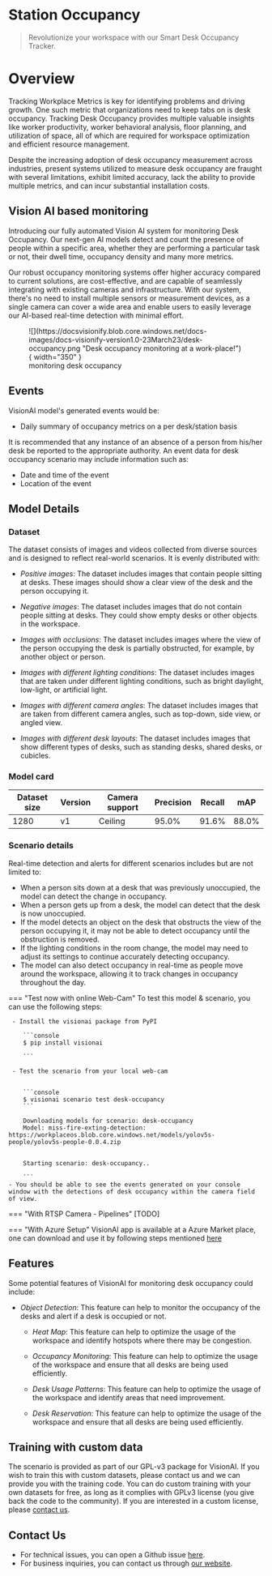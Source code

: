# **Station Occupancy**

> Revolutionize your workspace with our Smart Desk Occupancy Tracker.

# Overview
Tracking Workplace Metrics is key for identifying problems and driving growth. One such metric that organizations need to keep tabs on is desk occupancy. Tracking Desk Occupancy provides multiple valuable insights like worker productivity, worker behavioral analysis, floor planning, and utilization of space, all of which are required for workspace optimization and efficient resource management.

Despite the increasing adoption of desk occupancy measurement across industries, present systems utilized to measure desk occupancy are fraught with several limitations, exhibit limited accuracy, lack the ability to provide multiple metrics, and can incur substantial installation costs.

## Vision AI based monitoring

Introducing our fully automated Vision AI system for monitoring Desk Occupancy. Our next-gen AI models detect and count the presence of people within a specific area, whether they are performing a particular task or not, their dwell time, occupancy density and many more metrics. 

Our robust occupancy monitoring systems offer higher accuracy compared to current solutions, are cost-effective, and are capable of seamlessly integrating with existing cameras and infrastructure. With our system, there's no need to install multiple sensors or measurement devices, as a single camera can cover a wide area and enable users to easily leverage our AI-based real-time detection with minimal effort.


<figure markdown>
  ![](https://docsvisionify.blob.core.windows.net/docs-images/docs-visionify-version1.0-23March23/desk-occupancy.png "Desk occupancy monitoring at a work-place!"){ width="350" }
  <figcaption>monitoring desk occupancy</figcaption>
</figure>

## Events

VisionAI model's generated events would be:

- Daily summary of occupancy metrics on a per desk/station basis

It is recommended that any instance of an absence of a person from his/her desk be reported to the appropriate authority.
An event data for desk occupancy scenario may include information such as:

- Date and time of the event
- Location of the event

## Model Details

### Dataset


The dataset consists of images and videos collected from diverse sources and is designed to reflect real-world scenarios. It is evenly distributed with:


- *Positive images*: The dataset includes images that contain people sitting at desks. These images should show a clear view of the desk and the person occupying it.

- *Negative images*: The dataset includes images that do not contain people sitting at desks. They could show empty desks or other objects in the workspace.

- *Images with occlusions*: The dataset includes images where the view of the person occupying the desk is partially obstructed, for example, by another object or person.

- *Images with different lighting conditions*: The dataset includes images that are taken under different lighting conditions, such as bright daylight, low-light, or artificial light.

- *Images with different camera angles*: The dataset includes images that are taken from different camera angles, such as top-down, side view, or angled view.

- *Images with different desk layouts*: The dataset includes images that show different types of desks, such as standing desks, shared desks, or cubicles.


### Model card

 <div class="table">
    <table class="fl-table">
        <thead>
        <tr><th>Dataset size</th>
            <th>Version</th>
            <th>Camera support</th>
            <th>Precision</th>
            <th>Recall</th>
            <th> mAP  </th>  
        </thead>
        <tbody>
        <tr>
            <td>1280</td>
            <td>v1</td>
            <td>Ceiling</td>
            <td>95.0% </td>
            <td>91.6% </td>
            <td>88.0% </td>
        </tr>
        </tbody>
    </table>
</div>

### Scenario details
Real-time detection and alerts for different scenarios includes but are not limited to:

- When a person sits down at a desk that was previously unoccupied, the model can detect the change in occupancy.
- When a person gets up from a desk, the model can detect that the desk is now unoccupied.
- If the model detects an object on the desk that obstructs the view of the person occupying it, it may not be able to detect occupancy until the obstruction is removed.
- If the lighting conditions in the room change, the model may need to adjust its settings to continue accurately detecting occupancy.
- The model can also detect occupancy in real-time as people move around the workspace, allowing it to track changes in occupancy throughout the day.


=== "Test now with online Web-Cam"
     To test this model & scenario, you can use the following steps:

     - Install the visionai package from PyPI
     
        ```console
        $ pip install visionai
        
        ```
     
     - Test the scenario from your local web-cam
     

        ```console
        $ visionai scenario test desk-occupancy
        ```

        Downloading models for scenario: desk-occupancy
        Model: miss-fire-exting-detection: https://workplaceos.blob.core.windows.net/models/yolov5s-people/yolov5s-people-0.0.4.zip
        

        Starting scenario: desk-occupancy..

        ```
    - You should be able to see the events generated on your console window with the detections of desk occupancy within the camera field of view.

=== "With RTSP Camera - Pipelines"
     [TODO]
 
=== "With Azure Setup"
     VisionAI app is available at a Azure Market place, one can download and use it by following steps mentioned [here](../overview/azure-managed-app.md)



## Features

Some potential features of VisionAI for monitoring desk occupancy could include:

 - *Object Detection*: This feature can help to monitor the occupancy of the desks and alert if a desk is occupied or not.

    - *Heat Map*: This feature can help to optimize the usage of the workspace and identify hotspots where there may be congestion.

    - *Occupancy Monitoring*: This feature can help to optimize the usage of the workspace and ensure that all desks are being used efficiently.

    - *Desk Usage Patterns*: This feature can help to optimize the usage of the workspace and identify areas that need improvement.

    - *Desk Reservation*: This feature can help to optimize the usage of the workspace and ensure that all desks are being used efficiently.


## Training with custom data

The scenario is provided as part of our GPL-v3 package for VisionAI. If you wish to train this with custom datasets, please contact us and we can provide you with the training code. You can do custom training with your own datasets for free, as long as it complies with GPLv3 license (you give back the code to the community). If you are interested in a custom license, please [contact us](../company/contact.md).


## Contact Us

- For technical issues, you can open a Github issue [here](https://github.com/visionify/visionai).
- For business inquiries, you can contact us through [our website](https://visionify.ai/contact-us/).